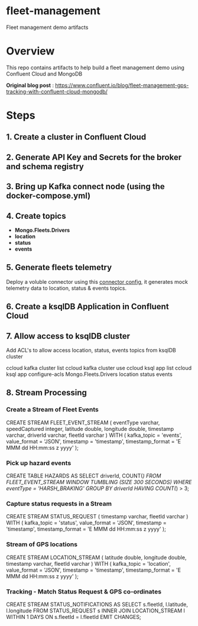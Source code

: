 # fleet-management
Fleet management demo artifacts 

# Overview
This repo contains artifacts to help build a fleet management demo using Confluent Cloud and MongoDB

**Original blog post** : https://www.confluent.io/blog/fleet-management-gps-tracking-with-confluent-cloud-mongodb/

# Steps

## 1. Create a cluster in Confluent Cloud

## 2. Generate API Key and Secrets for the broker and schema registry

## 3. Bring up Kafka connect node (using the docker-compose.yml)

## 4. Create topics

* **Mongo.Fleets.Drivers**
* **location**
* **status**
* **events**

## 5. Generate fleets telemetry

Deploy a voluble connector using this [connector config](https://github.com/avoguru/fleet-management/blob/main/voluble-fleets-telemetry.json), it generates mock telemetry data to location, status & events topics. 

## 6. Create a ksqlDB Application in Confluent Cloud

## 7. Allow access to ksqlDB cluster

Add ACL's to allow access location, status, events topics from ksqlDB cluster

ccloud kafka cluster list
ccloud kafka cluster use <confluent-cloud-cluster-id>
ccloud ksql app list
ccloud ksql app configure-acls <ksqldb-app-name> Mongo.Fleets.Drivers location status events
  
## 8. Stream Processing

### Create a Stream of Fleet Events

CREATE STREAM FLEET_EVENT_STREAM (
  eventType varchar, speedCaptured integer, 
  latitude double, longitude double, 
  timestamp varchar, driverId varchar, 
  fleetId varchar
) WITH (
  kafka_topic = 'events', value_format = 'JSON', 
  timestamp = 'timestamp', timestamp_format = 'E MMM dd HH:mm:ss z yyyy'
);


### Pick up hazard events

CREATE TABLE HAZARDS AS 
SELECT 
  driverId, 
  COUNT(*) 
FROM 
  FLEET_EVENT_STREAM WINDOW TUMBLING (SIZE 300 SECONDS) 
WHERE 
  eventType = 'HARSH_BRAKING' 
GROUP BY 
  driverId 
HAVING 
  COUNT(*) > 3;


### Capture status requests in a Stream

CREATE STREAM STATUS_REQUEST (
  timestamp varchar, fleetId varchar
) WITH (
  kafka_topic = 'status', value_format = 'JSON', 
  timestamp = 'timestamp', timestamp_format = 'E MMM dd HH:mm:ss z yyyy'
);


### Stream of GPS locations

CREATE STREAM LOCATION_STREAM (
  latitude double, longitude double, 
  timestamp varchar, fleetId varchar
) WITH (
  kafka_topic = 'location', value_format = 'JSON', 
  timestamp = 'timestamp', timestamp_format = 'E MMM dd HH:mm:ss z yyyy'
);


### Tracking - Match Status Request & GPS co-ordinates

CREATE STREAM STATUS_NOTIFICATIONS AS 
SELECT 
  s.fleetId, 
  l.latitude, 
  l.longitude 
FROM 
  STATUS_REQUEST s 
  INNER JOIN LOCATION_STREAM l WITHIN 1 DAYS ON s.fleetId = l.fleetId EMIT CHANGES;


